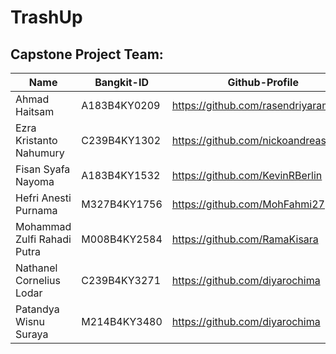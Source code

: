 # TrashUp

## Capstone Project Team: 
| Name | Bangkit-ID | Github-Profile |
| ------ | ------ | ------ | 
| Ahmad Haitsam | A183B4KY0209	  | https://github.com/rasendriyaramanda |
| Ezra Kristanto Nahumury	  | C239B4KY1302  | https://github.com/nickoandreas |
| Fisan Syafa Nayoma | A183B4KY1532  | https://github.com/KevinRBerlin |
| Hefri Anesti Purnama | M327B4KY1756 | https://github.com/MohFahmi27 |
| Mohammad Zulfi Rahadi Putra | M008B4KY2584 | https://github.com/RamaKisara |
| Nathanel Cornelius Lodar  | C239B4KY3271 | https://github.com/diyarochima |
| Patandya Wisnu Suraya  | M214B4KY3480 | https://github.com/diyarochima |
